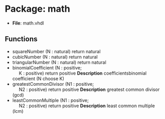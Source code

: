 # Package: math

- **File**: math.vhdl
## Functions
- squareNumber <font id="function_arguments">(N : natural) </font> <font id="function_return">return natural </font>
- cubicNumber <font id="function_arguments">(N : natural) </font> <font id="function_return">return natural </font>
- triangularNumber <font id="function_arguments">(N : natural) </font> <font id="function_return">return natural </font>
- binomialCoefficient <font id="function_arguments">(N : positive;<br><span style="padding-left:20px"> K : positive) </font> <font id="function_return">return positive </font>
**Description**
coefficientsbinomial coefficient (N choose K)
- greatestCommonDivisor <font id="function_arguments">(N1 : positive;<br><span style="padding-left:20px"> N2 : positive) </font> <font id="function_return">return positive </font>
**Description**
greatest common divisor (gcd)
- leastCommonMultiple <font id="function_arguments">(N1 : positive;<br><span style="padding-left:20px"> N2 : positive) </font> <font id="function_return">return positive </font>
**Description**
least common multiple (lcm)
